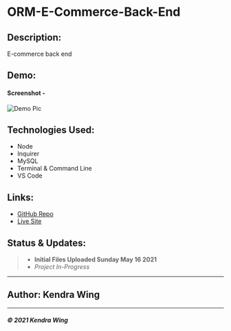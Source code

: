 # ORM-E-Commerce-Back-End


## Description:
E-commerce back end

## Demo:

#### Screenshot -
![Demo Pic](https://via.placeholder.com/250/FFFFFF/000000?text=Placeholder+Image)

## Technologies Used:

* Node
* Inquirer
* MySQL
* Terminal & Command Line
* VS Code


## Links:

* [GitHub Repo](https://github.com/kwing25/13-ORM-E-Commerce-Back-End)
* [Live Site](https://kwing25.github.io/13-ORM-E-Commerce-Back-End/)


## Status & Updates:

> * **Initial Files Uploaded Sunday May 16 2021** 
> * *Project In-Progress*

---
## Author: Kendra Wing 
---
##### &copy; 2021 Kendra Wing
